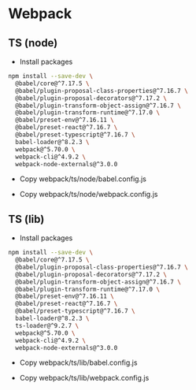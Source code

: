 # Webpack

## TS (node)

* Install packages

```sh
npm install --save-dev \
  @babel/core@^7.17.5 \
  @babel/plugin-proposal-class-properties@^7.16.7 \
  @babel/plugin-proposal-decorators@^7.17.2 \
  @babel/plugin-transform-object-assign@^7.16.7 \
  @babel/plugin-transform-runtime@^7.17.0 \
  @babel/preset-env@^7.16.11 \
  @babel/preset-react@^7.16.7 \
  @babel/preset-typescript@^7.16.7 \
  babel-loader@^8.2.3 \
  webpack@^5.70.0 \
  webpack-cli@^4.9.2 \
  webpack-node-externals@^3.0.0
```

* Copy webpack/ts/node/babel.config.js

* Copy webpack/ts/node/webpack.config.js

## TS (lib)

* Install packages

```sh
npm install --save-dev \
  @babel/core@^7.17.5 \
  @babel/plugin-proposal-class-properties@^7.16.7 \
  @babel/plugin-proposal-decorators@^7.17.2 \
  @babel/plugin-transform-object-assign@^7.16.7 \
  @babel/plugin-transform-runtime@^7.17.0 \
  @babel/preset-env@^7.16.11 \
  @babel/preset-react@^7.16.7 \
  @babel/preset-typescript@^7.16.7 \
  babel-loader@^8.2.3 \
  ts-loader@^9.2.7 \
  webpack@^5.70.0 \
  webpack-cli@^4.9.2 \
  webpack-node-externals@^3.0.0
```

* Copy webpack/ts/lib/babel.config.js

* Copy webpack/ts/lib/webpack.config.js
